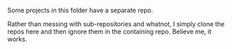 Some projects in this folder have a separate repo.

Rather than messing with sub-repositories and whatnot, I simply clone the repos here and then ignore them in the containing repo.  Believe me, it works.